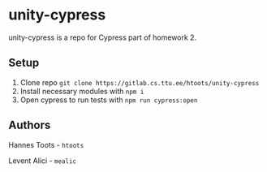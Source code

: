# unity-cypress

unity-cypress is a repo for Cypress part of homework 2.

## Setup
1. Clone repo 
`git clone https://gitlab.cs.ttu.ee/htoots/unity-cypress`
2. Install necessary modules with `npm i`
3. Open cypress to run tests with `npm run cypress:open`

## Authors
Hannes Toots - `htoots`

Levent Alici - `mealic`

